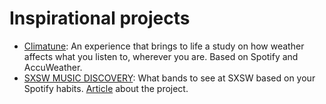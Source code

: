 
# Inspirational projects

*  [Climatune](https://weather.withspotify.com/): An experience that brings to life a study on how weather affects what you listen to, wherever you are. Based on Spotify and AccuWeather.
*  [SXSW MUSIC DISCOVERY](:http://austindiscovery.earthpeople.se/): What bands to see at SXSW based on your Spotify habits. [Article](:http://labs.earthpeople.se/2017/02/sxsw-music-discovery/) about the project.